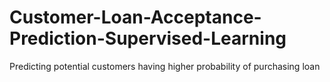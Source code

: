 # Customer-Loan-Acceptance-Prediction-Supervised-Learning
Predicting potential customers having higher probability of purchasing loan
